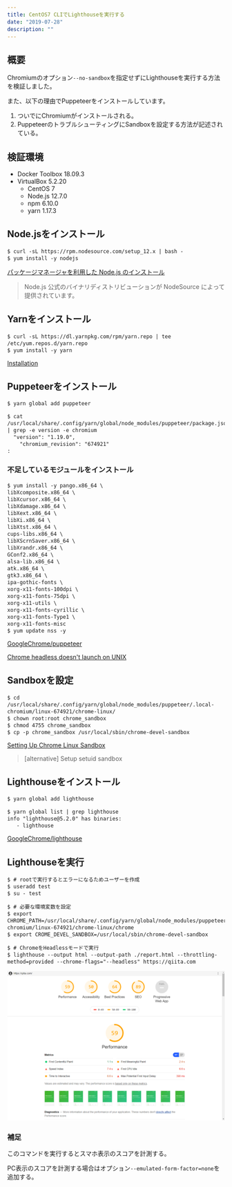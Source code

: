```yaml
---
title: CentOS7 CLIでLighthouseを実行する
date: "2019-07-28"
description: ""
---
```


## 概要

Chromiumのオプション`--no-sandbox`を指定せずにLighthouseを実行する方法を検証しました。

また、以下の理由でPuppeteerをインストールしています。

1. ついでにChromiumがインストールされる。
2. PuppeteerのトラブルシューティングにSandboxを設定する方法が記述されている。

## 検証環境

- Docker Toolbox 18.09.3
- VirtualBox 5.2.20
    - CentOS 7
    - Node.js 12.7.0
    - npm 6.10.0
    - yarn 1.17.3

## Node.jsをインストール

```
$ curl -sL https://rpm.nodesource.com/setup_12.x | bash -
$ yum install -y nodejs
```

[パッケージマネージャを利用した Node.js のインストール](https://nodejs.org/ja/download/package-manager/)

> Node.js 公式のバイナリディストリビューションが NodeSource によって提供されています。

## Yarnをインストール

```
$ curl -sL https://dl.yarnpkg.com/rpm/yarn.repo | tee /etc/yum.repos.d/yarn.repo
$ yum install -y yarn
```

[Installation](https://yarnpkg.com/en/docs/install#centos-stable)

## Puppeteerをインストール

```
$ yarn global add puppeteer
```

```
$ cat /usr/local/share/.config/yarn/global/node_modules/puppeteer/package.json | grep -e version -e chromium
  "version": "1.19.0",
    "chromium_revision": "674921"
:
```

### 不足しているモジュールをインストール

```
$ yum install -y pango.x86_64 \
libXcomposite.x86_64 \
libXcursor.x86_64 \
libXdamage.x86_64 \
libXext.x86_64 \
libXi.x86_64 \
libXtst.x86_64 \
cups-libs.x86_64 \
libXScrnSaver.x86_64 \
libXrandr.x86_64 \
GConf2.x86_64 \
alsa-lib.x86_64 \
atk.x86_64 \
gtk3.x86_64 \
ipa-gothic-fonts \
xorg-x11-fonts-100dpi \
xorg-x11-fonts-75dpi \
xorg-x11-utils \
xorg-x11-fonts-cyrillic \
xorg-x11-fonts-Type1 \
xorg-x11-fonts-misc
$ yum update nss -y
```

[GoogleChrome/puppeteer](https://github.com/GoogleChrome/puppeteer)

[Chrome headless doesn't launch on UNIX](https://github.com/GoogleChrome/puppeteer/blob/master/docs/troubleshooting.md#chrome-headless-doesnt-launch-on-unix)

## Sandboxを設定

```
$ cd /usr/local/share/.config/yarn/global/node_modules/puppeteer/.local-chromium/linux-674921/chrome-linux/
$ chown root:root chrome_sandbox
$ chmod 4755 chrome_sandbox
$ cp -p chrome_sandbox /usr/local/sbin/chrome-devel-sandbox
```

[Setting Up Chrome Linux Sandbox](https://github.com/GoogleChrome/puppeteer/blob/master/docs/troubleshooting.md#setting-up-chrome-linux-sandbox)

> [alternative] Setup setuid sandbox

## Lighthouseをインストール

```
$ yarn global add lighthouse
```

```
$ yarn global list | grep lighthouse
info "lighthouse@5.2.0" has binaries:
   - lighthouse
```

[GoogleChrome/lighthouse](https://github.com/GoogleChrome/lighthouse)

## Lighthouseを実行

```
$ # rootで実行するとエラーになるためユーザーを作成
$ useradd test
$ su - test
```

```
$ # 必要な環境変数を設定
$ export CHROME_PATH=/usr/local/share/.config/yarn/global/node_modules/puppeteer/.local-chromium/linux-674921/chrome-linux/chrome
$ export CROME_DEVEL_SANDBOX=/usr/local/sbin/chrome-devel-sandbox
```

```
$ # ChromeをHeadlessモードで実行
$ lighthouse --output html --output-path ./report.html --throttling-method=provided --chrome-flags="--headless" https://qiita.com
```

![report.png](./report.png)

### 補足

このコマンドを実行するとスマホ表示のスコアを計測する。

PC表示のスコアを計測する場合はオプション`--emulated-form-factor=none`を追加する。
